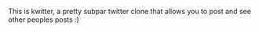 This is kwitter, a pretty subpar twitter clone that allows you to post and see other peoples posts :)
